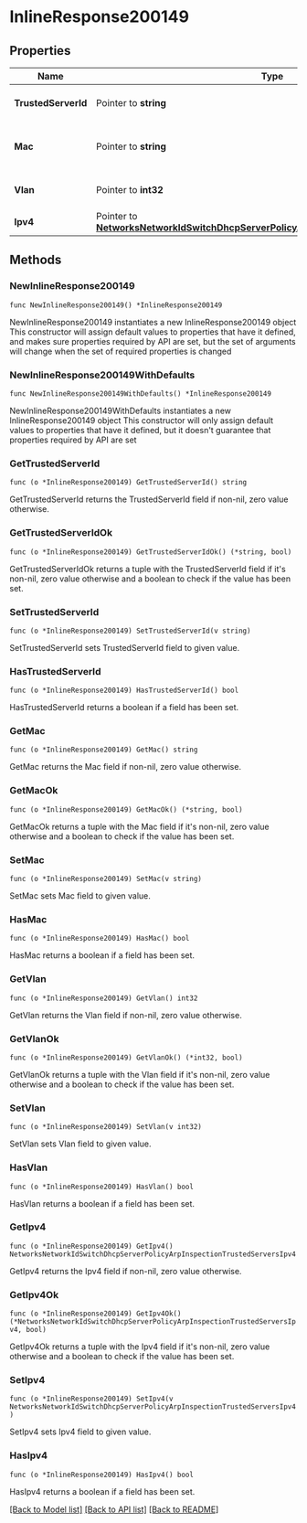 # InlineResponse200149

## Properties

Name | Type | Description | Notes
------------ | ------------- | ------------- | -------------
**TrustedServerId** | Pointer to **string** | ID of the trusted server. | [optional] 
**Mac** | Pointer to **string** | Mac address of the trusted server. | [optional] 
**Vlan** | Pointer to **int32** | Vlan ID of the trusted server. | [optional] 
**Ipv4** | Pointer to [**NetworksNetworkIdSwitchDhcpServerPolicyArpInspectionTrustedServersIpv4**](NetworksNetworkIdSwitchDhcpServerPolicyArpInspectionTrustedServersIpv4.md) |  | [optional] 

## Methods

### NewInlineResponse200149

`func NewInlineResponse200149() *InlineResponse200149`

NewInlineResponse200149 instantiates a new InlineResponse200149 object
This constructor will assign default values to properties that have it defined,
and makes sure properties required by API are set, but the set of arguments
will change when the set of required properties is changed

### NewInlineResponse200149WithDefaults

`func NewInlineResponse200149WithDefaults() *InlineResponse200149`

NewInlineResponse200149WithDefaults instantiates a new InlineResponse200149 object
This constructor will only assign default values to properties that have it defined,
but it doesn't guarantee that properties required by API are set

### GetTrustedServerId

`func (o *InlineResponse200149) GetTrustedServerId() string`

GetTrustedServerId returns the TrustedServerId field if non-nil, zero value otherwise.

### GetTrustedServerIdOk

`func (o *InlineResponse200149) GetTrustedServerIdOk() (*string, bool)`

GetTrustedServerIdOk returns a tuple with the TrustedServerId field if it's non-nil, zero value otherwise
and a boolean to check if the value has been set.

### SetTrustedServerId

`func (o *InlineResponse200149) SetTrustedServerId(v string)`

SetTrustedServerId sets TrustedServerId field to given value.

### HasTrustedServerId

`func (o *InlineResponse200149) HasTrustedServerId() bool`

HasTrustedServerId returns a boolean if a field has been set.

### GetMac

`func (o *InlineResponse200149) GetMac() string`

GetMac returns the Mac field if non-nil, zero value otherwise.

### GetMacOk

`func (o *InlineResponse200149) GetMacOk() (*string, bool)`

GetMacOk returns a tuple with the Mac field if it's non-nil, zero value otherwise
and a boolean to check if the value has been set.

### SetMac

`func (o *InlineResponse200149) SetMac(v string)`

SetMac sets Mac field to given value.

### HasMac

`func (o *InlineResponse200149) HasMac() bool`

HasMac returns a boolean if a field has been set.

### GetVlan

`func (o *InlineResponse200149) GetVlan() int32`

GetVlan returns the Vlan field if non-nil, zero value otherwise.

### GetVlanOk

`func (o *InlineResponse200149) GetVlanOk() (*int32, bool)`

GetVlanOk returns a tuple with the Vlan field if it's non-nil, zero value otherwise
and a boolean to check if the value has been set.

### SetVlan

`func (o *InlineResponse200149) SetVlan(v int32)`

SetVlan sets Vlan field to given value.

### HasVlan

`func (o *InlineResponse200149) HasVlan() bool`

HasVlan returns a boolean if a field has been set.

### GetIpv4

`func (o *InlineResponse200149) GetIpv4() NetworksNetworkIdSwitchDhcpServerPolicyArpInspectionTrustedServersIpv4`

GetIpv4 returns the Ipv4 field if non-nil, zero value otherwise.

### GetIpv4Ok

`func (o *InlineResponse200149) GetIpv4Ok() (*NetworksNetworkIdSwitchDhcpServerPolicyArpInspectionTrustedServersIpv4, bool)`

GetIpv4Ok returns a tuple with the Ipv4 field if it's non-nil, zero value otherwise
and a boolean to check if the value has been set.

### SetIpv4

`func (o *InlineResponse200149) SetIpv4(v NetworksNetworkIdSwitchDhcpServerPolicyArpInspectionTrustedServersIpv4)`

SetIpv4 sets Ipv4 field to given value.

### HasIpv4

`func (o *InlineResponse200149) HasIpv4() bool`

HasIpv4 returns a boolean if a field has been set.


[[Back to Model list]](../README.md#documentation-for-models) [[Back to API list]](../README.md#documentation-for-api-endpoints) [[Back to README]](../README.md)


